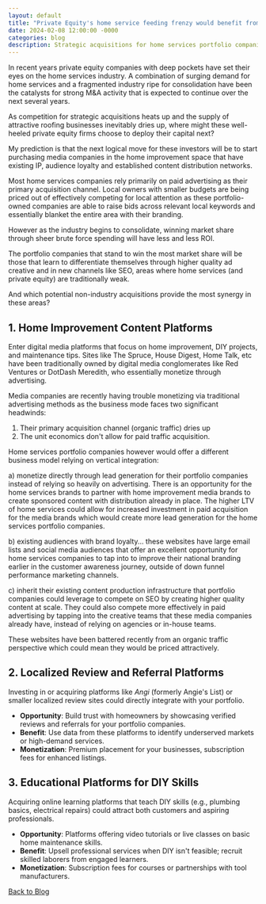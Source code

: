 ```yaml
---
layout: default
title: "Private Equity's home service feeding frenzy would benefit from these side dishes"
date: 2024-02-08 12:00:00 -0000
categories: blog
description: Strategic acquisitions for home services portfolio companies
---
```


In recent years private equity companies with deep pockets have set their eyes on the home services industry. A combination of surging demand for home services and a fragmented industry ripe for consolidation have been the catalysts for strong M&A activity that is expected to continue over the next several years.

As competition for strategic acquisitions heats up and the supply of attractive roofing businesses inevitably dries up, where might these well-heeled private equity firms choose to deploy their capital next?

My prediction is that the next logical move for these investors will be to start purchasing media companies in the home improvement space that have existing IP, audience loyalty and established content distribution networks.

Most home services companies rely primarily on paid advertising as their primary acquisition channel. Local owners with smaller budgets are being priced out of effectively competing for local attention as these portfolio-owned companies are able to raise bids across relevant local keywords and essentially blanket the entire area with their branding.

However as the industry begins to consolidate, winning market share through sheer brute force spending will have less and less ROI.

The portfolio companies that stand to win the most market share will be those that learn to differentiate themselves through higher quality ad creative and in new channels like SEO, areas where home services (and private equity) are traditionally weak.

And which potential non-industry acquisitions provide the most synergy in these areas?

## **1. Home Improvement Content Platforms**

Enter digital media platforms that focus on home improvement, DIY projects, and maintenance tips. Sites like The Spruce, House Digest, Home Talk, etc have been traditionally owned by digital media conglomerates like Red Ventures or DotDash Meredith, who essentially monetize through advertising.

Media companies are recently having trouble monetizing via traditional advertising methods as the business mode faces two significant headwinds:

1) Their primary acquisition channel (organic traffic) dries up
2) The unit economics don't allow for paid traffic acquisition.

Home services portfolio companies however would offer a different business model relying on vertical integration:

a) monetize directly through lead generation for their portfolio companies instead of relying so heavily on advertising. There is an opportunity for the home services brands to partner with home improvement media brands to create sponsored content with distribution already in place. The higher LTV of home services could allow for increased investment in paid acquisition for the media brands which would create more lead generation for the home services portfolio companies.

b) existing audiences with brand loyalty... these websites have large email lists and social media audiences that offer an excellent opportunity for home services companies to tap into to improve their national branding earlier in the customer awareness journey, outside of down funnel performance marketing channels.

c) inherit their existing content production infrastructure that portfolio companies could leverage to compete on SEO by creating higher quality content at scale. They could also compete more effectively in paid advertising by tapping into the creative teams that these media companies already have, instead of relying on agencies or in-house teams.

These websites have been battered recently from an organic traffic perspective which could mean they would be priced attractively.

## **2. Localized Review and Referral Platforms**

Investing in or acquiring platforms like _Angi_ (formerly Angie's List) or smaller localized review sites could directly integrate with your portfolio.

- **Opportunity**: Build trust with homeowners by showcasing verified reviews and referrals for your portfolio companies.
- **Benefit**: Use data from these platforms to identify underserved markets or high-demand services.
- **Monetization**: Premium placement for your businesses, subscription fees for enhanced listings.

## **3. Educational Platforms for DIY Skills**

Acquiring online learning platforms that teach DIY skills (e.g., plumbing basics, electrical repairs) could attract both customers and aspiring professionals.

- **Opportunity**: Platforms offering video tutorials or live classes on basic home maintenance skills.
- **Benefit**: Upsell professional services when DIY isn't feasible; recruit skilled laborers from engaged learners.
- **Monetization**: Subscription fees for courses or partnerships with tool manufacturers.


[Back to Blog](/portfolio/blog/) 